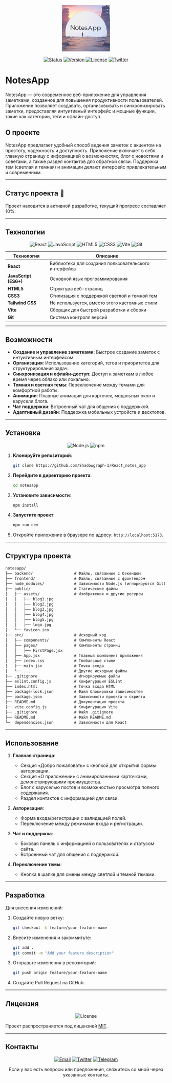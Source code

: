 <p align="center">
  <img src="frontend/src/assets/logo.jpg" alt="NotesApp Logo" width="150">
</p>

<p align="center">
  <a href="https://github.com/your-username/notesapp"><img src="https://img.shields.io/badge/status-abandoned-red.svg?style=for-the-badge" alt="Status"></a>
  <a href="https://github.com/your-username/notesapp/releases"><img src="https://img.shields.io/badge/version-1.0.0-blue.svg?style=for-the-badge" alt="Version"></a>
  <a href="https://github.com/your-username/notesapp/blob/main/LICENSE"><img src="https://img.shields.io/badge/License-MIT-green.svg?style=for-the-badge" alt="License"></a>
  <a href="https://twitter.com/notesapp"><img src="https://img.shields.io/badge/Twitter-@NotesApp-1DA1F2.svg?style=for-the-badge&logo=twitter" alt="Twitter"></a>
</p>

# NotesApp

NotesApp — это современное веб-приложение для управления заметками, созданное для повышения продуктивности пользователей. Приложение позволяет создавать, организовывать и синхронизировать заметки, предоставляя интуитивный интерфейс и мощные функции, такие как категории, теги и офлайн-доступ.

## О проекте

NotesApp предлагает удобный способ ведения заметок с акцентом на простоту, надежность и доступность. Приложение включает в себя главную страницу с информацией о возможностях, блог с новостями и советами, а также раздел контактов для обратной связи. Поддержка тем (светлая и темная) и анимации делают интерфейс привлекательным и современным.

---

## Статус проекта 🚀


Проект находится в активной разработке, текущий прогресс составляет 10%. 

---

## Технологии

<p align="center">
  <img src="https://img.shields.io/badge/react-%2320232a.svg?style=for-the-badge&logo=react&logoColor=%2361DAFB" alt="React">
  <img src="https://img.shields.io/badge/javascript-%23323330.svg?style=for-the-badge&logo=javascript&logoColor=%23F7DF1E" alt="JavaScript">
  <img src="https://img.shields.io/badge/html5-%23E34F26.svg?style=for-the-badge&logo=html5&logoColor=white" alt="HTML5">
  <img src="https://img.shields.io/badge/css3-%231572B6.svg?style=for-the-badge&logo=css3&logoColor=white" alt="CSS3">
  <img src="https://img.shields.io/badge/vite-%23646CFF.svg?style=for-the-badge&logo=vite&logoColor=white" alt="Vite">
  <img src="https://img.shields.io/badge/git-%23F05033.svg?style=for-the-badge&logo=git&logoColor=white" alt="Git">
</p>

| Технология | Описание |
|------------|----------|
| **React** | Библиотека для создания пользовательского интерфейса |
| **JavaScript (ES6+)** | Основной язык программирования |
| **HTML5** | Структура веб-страниц |
| **CSS3** | Стилизация с поддержкой светлой и темной тем |
| **Tailwind CSS** | Не используется, вместо этого кастомные стили |
| **Vite** | Сборщик для быстрой разработки и сборки |
| **Git** | Система контроля версий |

---

## Возможности

- **Создание и управление заметками**: Быстрое создание заметок с интуитивным интерфейсом.
- **Организация**: Использование категорий, тегов и приоритетов для структурирования задач.
- **Синхронизация и офлайн-доступ**: Доступ к заметкам в любое время через облако или локально.
- **Темная и светлая темы**: Переключение между темами для комфортной работы.
- **Анимации**: Плавные анимации для карточек, модальных окон и карусели блога.
- **Чат поддержки**: Встроенный чат для общения с поддержкой.
- **Адаптивный дизайн**: Поддержка мобильных устройств и десктопов.

---

## Установка

<p align="center">
  <img src="https://img.shields.io/badge/node.js-%2343853D.svg?style=for-the-badge&logo=node.js&logoColor=white" alt="Node.js">
  <img src="https://img.shields.io/badge/npm-%23CB3837.svg?style=for-the-badge&logo=npm&logoColor=white" alt="npm">
</p>

1. **Клонируйте репозиторий**:
   ```bash
   git clone https://github.com/Shadowgraph-1/React_notes_app
   ```

2. **Перейдите в директорию проекта**:
   ```bash
   cd notesapp
   ```

3. **Установите зависимости**:
   ```bash
   npm install
   ```

4. **Запустите проект**:
   ```bash
   npm run dev
   ```

5. Откройте приложение в браузере по адресу: `http://localhost:5173`.

---

## Структура проекта

```plaintext
notesapp/
├── backend/                  # Файлы, связанные с бэкендом
├── frontend/                 # Файлы, связанные с фронтендом
├── node_modules/             # Зависимости Node.js (игнорируются Git)
├── public/                   # Статические файлы
│   ├── assets/               # Изображения и другие ресурсы
│   │   ├── blog1.jpg
│   │   ├── blog2.jpg
│   │   ├── blog3.jpg
│   │   ├── blog4.jpg
│   │   ├── blog5.jpg
│   │   ├── logo.jpg 
│   └── favicon.ico
├── src/                      # Исходный код
│   ├── components/           # Компоненты React
│   ├── pages/                # Компоненты страниц
│   │   ├── FirstPage.jsx
│   ├── App.jsx               # Главный компонент приложения
│   ├── index.css             # Глобальные стили
│   ├── main.jsx              # Точка входа
│   └── ...                   # Другие исходные файлы
├── .gitignore                # Игнорируемые файлы
├── eslint.config.js          # Конфигурация ESLint
├── index.html                # Точка входа HTML
├── package-lock.json         # Файл блокировки зависимостей
├── package.json              # Зависимости проекта и скрипты
├── README.md                 # Документация проекта
├── vite.config.js            # Конфигурация Vite
├── .gitignore                # Файл .gitignore
├── README.md                 # Файл README.md
└─  dependencies.json         # Зависимости для React
```

---

## Использование

1. **Главная страница**:
   - Секция «Добро пожаловать» с кнопкой для открытия формы авторизации.
   - Секция «О приложении» с анимированными карточками, демонстрирующими преимущества.
   - Блог с каруселью постов и возможностью просмотра полного содержания.
   - Раздел контактов с информацией для связи.

2. **Авторизация**:
   - Форма входа/регистрации с валидацией полей.
   - Переключение между режимами входа и регистрации.

3. **Чат и поддержка**:
   - Боковая панель с информацией о пользователях и статусом сайта.
   - Встроенный чат для общения с поддержкой.

4. **Переключение темы**:
   - Кнопка в шапке для смены между светлой и темной темами.

---

## Разработка

Для внесения изменений:

1. Создайте новую ветку:
   ```bash
   git checkout -b feature/your-feature-name
   ```

2. Внесите изменения и закоммитьте:
   ```bash
   git add .
   git commit -m "Add your feature description"
   ```

3. Отправьте изменения в репозиторий:
   ```bash
   git push origin feature/your-feature-name
   ```

4. Создайте Pull Request на GitHub.

---

## Лицензия

<p align="center">
  <img src="https://img.shields.io/badge/License-MIT-green.svg?style=for-the-badge" alt="License">
</p>

Проект распространяется под лицензией [MIT](LICENSE).

---

## Контакты

<p align="center">
  <a href="mailto:support@notesapp.com"><img src="https://img.shields.io/badge/Email-litvin4chuk@mail.ru-D14836.svg?style=plastic&logo=gmail" alt="Email"></a>
  <a href="https://twitter.com/notesapp"><img src="https://img.shields.io/badge/Twitter-@PiterKoll-1DA1F2.svg?style=plastic&logo=twitter" alt="Twitter"></a>
  <a href="https://t.me/SGraphP"><img src="https://img.shields.io/badge/Telegram-Join%20Telegram-0088cc.svg?style=plastic&logo=telegram" alt="Telegram"></a>
</p>


<p align="center">
   Если у вас есть вопросы или предложения, свяжитесь со мной через указанные контакты.
</p>

